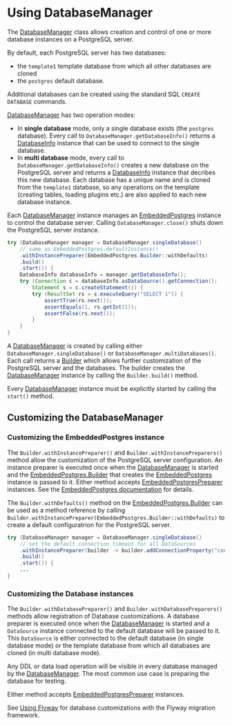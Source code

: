# Using DatabaseManager

The [DatabaseManager](apidocs/de.softwareforge.testing.postgres/de/softwareforge/testing/postgres/embedded/DatabaseManager.html) class allows creation and control
of one or more database instances on a PostgreSQL server.

By default, each PostgreSQL server has two databases:

* the `template1` template database from which all other databases are cloned
* the `postgres` default database.

Additional databases can be created using the standard SQL `CREATE DATABASE` commands.

[DatabaseManager](apidocs/de.softwareforge.testing.postgres/de/softwareforge/testing/postgres/embedded/DatabaseManager.html) has two operation modes:

* In **single database** mode, only a single database exists (the `postgres` database). Every call to `DatabaseManager.getDatabaseInfo()` returns a [DatabaseInfo](apidocs/de.softwareforge.testing.postgres/de/softwareforge/testing/postgres/embedded/DatabaseInfo.html) instance that can be used to connect to the single database.
* In **multi database** mode, every call to `DatabaseManager.getDatabaseInfo()` creates a new database on the PostgreSQL server and returns a [DatabaseInfo](apidocs/de.softwareforge.testing.postgres/de/softwareforge/testing/postgres/embedded/DatabaseInfo.html) instance that decribes this new database. Each database has a unique name and is cloned from the `template1` database, so any operations on the template (creating tables, loading plugins etc.) are also applied to each new database instance.

Each [DatabaseManager](apidocs/de.softwareforge.testing.postgres/de/softwareforge/testing/postgres/embedded/DatabaseManager.html) instance manages an [EmbeddedPostgres](apidocs/de.softwareforge.testing.postgres/de/softwareforge/testing/postgres/embedded/EmbeddedPostgres.html) instance to control the database server. Calling `DatabaseManager.close()` shuts down the PostgreSQL server instance.

```java
try (DatabaseManager manager = DatabaseManager.singleDatabase()
    // same as EmbeddedPostgres.defaultInstance()
    .withInstancePreparer(EmbeddedPostgres.Builder::withDefaults)
    .build()
    .start()) {
    DatabaseInfo databaseInfo = manager.getDatabaseInfo();
    try (Connection c = databaseInfo.asDataSource().getConnection();
        Statement s = c.createStatement()) {
        try (ResultSet rs = s.executeQuery("SELECT 1")) {
            assertTrue(rs.next());
            assertEquals(1, rs.getInt(1));
            assertFalse(rs.next());
        }
    }
}
```

A [DatabaseManager](apidocs/de.softwareforge.testing.postgres/de/softwareforge/testing/postgres/embedded/DatabaseManager.html) is created by calling either `DatabaseManager.singleDatabase()` or `DatabaseManager.multiDatabases()`. Each call returns a [Builder](apidocs/de.softwareforge.testing.postgres/de/softwareforge/testing/postgres/embedded/DatabaseManager.Builder.html) which allows further customization of the PostgreSQL server and the databases. The builder creates the [DatabaseManager](apidocs/de.softwareforge.testing.postgres/de/softwareforge/testing/postgres/embedded/DatabaseManager.html) instance by calling the `Builder.build()` method.

Every [DatabaseManager](apidocs/de.softwareforge.testing.postgres/de/softwareforge/testing/postgres/embedded/DatabaseManager.html) instance must be explicitly started by calling the `start()` method.

## Customizing the DatabaseManager

### Customizing the EmbeddedPostgres instance

The `Builder.withInstancePreparer()` and `Builder.withInstancePreparers()` method allow the customization of the PostgreSQL server configuration. An instance preparer is executed once when the [DatabaseManager](apidocs/de.softwareforge.testing.postgres/de/softwareforge/testing/postgres/embedded/DatabaseManager.html) is started and the [EmbeddedPostgres.Builder](apidocs/de.softwareforge.testing.postgres/de/softwareforge/testing/postgres/embedded/EmbeddedPostgres.Builder.html)  that creates the [EmbeddedPostgres](apidocs/de.softwareforge.testing.postgres/de/softwareforge/testing/postgres/embedded/EmbeddedPostgres.html) instance is passed to it.
Either method accepts [EmbeddedPostgresPreparer](apidocs/de.softwareforge.testing.postgres/de/softwareforge/testing/postgres/embedded/EmbeddedPostgresPreparer.html) instances. See the [EmbeddedPostgres documentation](using_embedded_postgres.html) for details.

The `Builder.withDefaults()` method on the [EmbeddedPostgres.Builder](apidocs/de.softwareforge.testing.postgres/de/softwareforge/testing/postgres/embedded/EmbeddedPostgres.Builder.html) can be used as a method reference by calling `Builder.withInstancePreparer(EmbeddedPostgres.Builder::withDefaults)` to create a default configuratrion for the PostgreSQL server.

```java
try (DatabaseManager manager = DatabaseManager.singleDatabase()
    // set the default connection timeout for all DataSources
    .withInstancePreparer(builder -> builder.addConnectionProperty("connectTimeout", "20"))
    .build()
    .start()) {
    ...
}
```

### Customizing the Database instances

The `Builder.withDatabasePreparer()` and `Builder.withDatabasePreparers()` methods allow registration of Database customizations. A database preparer is executed once when the
[DatabaseManager](apidocs/de.softwareforge.testing.postgres/de/softwareforge/testing/postgres/embedded/DatabaseManager.html) is started and a `DataSource` instance connected to the default database will be passed to it. This `DataSource` is either connected to the default database (in single database mode) or the template database from which all databases are cloned (in multi database mode).

Any DDL or data load operation will be visible in every database managed by the [DatabaseManager](apidocs/de.softwareforge.testing.postgres/de/softwareforge/testing/postgres/embedded/DatabaseManager.html). The most common use case is preparing the database for testing.

Either method accepts [EmbeddedPostgresPreparer](apidocs/de.softwareforge.testing.postgres/de/softwareforge/testing/postgres/embedded/EmbeddedPostgresPreparer.html) instances.

See [Using Flyway](using_flyway.html) for database customizations with the Flyway migration framework.
